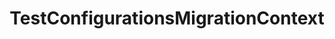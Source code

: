 ---
optionsClassName: TestConfigurationsMigrationConfig
optionsClassFullName: MigrationTools._EngineV1.Configuration.Processing.TestConfigurationsMigrationConfig
configurationSamples:
- name: default
  description: 
  code: >-
    {
      "$type": "TestConfigurationsMigrationConfig",
      "Enabled": false,
      "Enrichers": null
    }
  sampleFor: MigrationTools._EngineV1.Configuration.Processing.TestConfigurationsMigrationConfig
description: This processor can migrate `test configuration`. This should be run before `LinkMigrationConfig`.
className: TestConfigurationsMigrationContext
typeName: Processors
architecture: v1
options:
- parameterName: Enabled
  type: Boolean
  description: missng XML code comments
  defaultValue: missng XML code comments
- parameterName: Enrichers
  type: List
  description: A list of enrichers that can augment the proccessing of the data
  defaultValue: missng XML code comments
status: Beta
processingTarget: Suites & Plans
classFile: /src/VstsSyncMigrator.Core/Execution/MigrationContext/TestConfigurationsMigrationContext.cs
optionsClassFile: /src/MigrationTools/_EngineV1/Configuration/Processing/TestConfigurationsMigrationConfig.cs

redirectFrom: []
layout: reference
toc: true
permalink: /Reference/v1/Processors/TestConfigurationsMigrationContext/
title: TestConfigurationsMigrationContext
categories:
- Processors
- v1
topics:
- topic: notes
  path: /docs/Reference/v1/Processors/TestConfigurationsMigrationContext-notes.md
  exists: false
  markdown: ''
- topic: introduction
  path: /docs/Reference/v1/Processors/TestConfigurationsMigrationContext-introduction.md
  exists: false
  markdown: ''

---